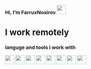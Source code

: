 ###  Hi, I’m FarruxNosirov <img src="https://media.giphy.com/media/hvRJCLFzcasrR4ia7z/giphy.gif" width="30px"/>
# I work remotely <br/>
### languge and tools i work with

 <img src="https://cdn-icons-png.flaticon.com/512/919/919827.png?w=360" width="30px" height="30px"/> 
 <img src="https://toppng.com/uploads/preview/html-css-js-icons-11563328364gmstz4ubs9.png" width="30px" height="30px"/> 
 <img src="https://e7.pngegg.com/pngimages/602/440/png-clipart-javascript-open-logo-number-js-angle-text.png" width="30px" height="30px"/> 
 <img src="https://toppng.com/uploads/preview/bootstrap-featured-image-bootstrap-3-logo-11563293130teouf93qpu.png" width="30px" height="30px"/> 
 <img src="https://icon-library.com/images/react-icon/react-icon-29.jpg"  width="30px"/> 
 <img src="https://miro.medium.com/max/1400/1*z1U7SJeqK_JJXUYei5uD8w.png" width="30px" height="30px"/> 
 <img src="https://iconape.com/wp-content/png_logo_vector/typescript.png" width="30px" height="30px"/> 
 <img src="https://repository-images.githubusercontent.com/347723622/92065800-865a-11eb-9626-dff3cb7fef55" width="30px" height="30px"/> 
